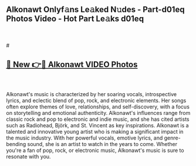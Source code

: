 ## Alkonawt Onlyf𝚊ns Le𝚊ked N𝚞des - Part-d01eq Photos Video - Hot Part Le𝚊ks d01eq
<br>
<br>
# <h2><a href="https://213.232.235.80/live/video.php?q=alkonawt">🔗 New 👉🔴 Alkonawt VIDEO Photos</a></h2>
<br>
<br>
Alkonawt's music is characterized by her soaring vocals, introspective lyrics, and eclectic blend of pop, rock, and electronic elements. Her songs often explore themes of love, relationships, and self-discovery, with a focus on storytelling and emotional authenticity. Alkonawt's influences range from classic rock and pop to electronic and indie music, and she has cited artists such as Radiohead, Björk, and St. Vincent as key inspirations. Alkonawt is a talented and innovative young artist who is making a significant impact in the music industry. With her powerful vocals, emotive lyrics, and genre-bending sound, she is an artist to watch in the years to come. Whether you're a fan of pop, rock, or electronic music, Alkonawt's music is sure to resonate with you.
<br>
<br>